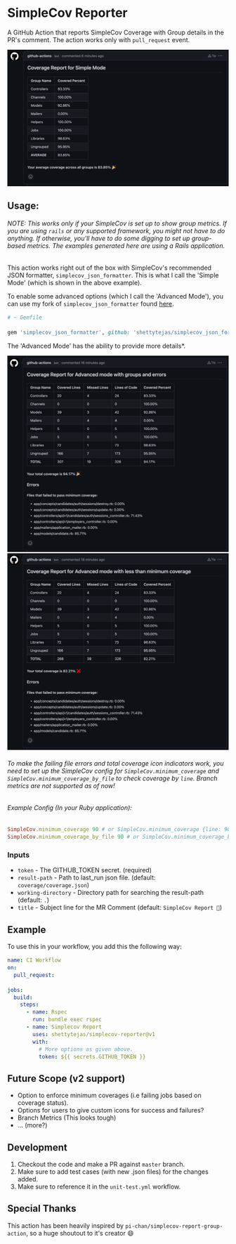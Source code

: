 # SimpleCov Reporter

A GitHub Action that reports SimpleCov Coverage with Group details in the PR's comment. The action works only with `pull_request` event.

![Simple Mode Demo](./examples/simple-mode.png)

## Usage:

###### NOTE: This works only if your SimpleCov is set up to show group metrics. If you are using `rails` or any supported framework, you might not have to do anything. If otherwise, you'll have to do some digging to set up group-based metrics. The examples generated here are using a Rails application.

This action works right out of the box with SimpleCov's recommended JSON formatter, `simplecov_json_formatter`.
This is what I call the 'Simple Mode' (which is shown in the above example).

To enable some advanced options (which I call the 'Advanced Mode'), you can use my fork of `simplecov_json_formatter` found [here](https://www.github.com/shettytejas/simplecov_json_formatter).

```ruby
# ~ Gemfile

gem 'simplecov_json_formatter', github: 'shettytejas/simplecov_json_formatter', require: false
```

The 'Advanced Mode' has the ability to provide more details\*.

![Advanced Mode Demo: passing total but with failing files](./examples/am-with-groups-and-errors.png)
![Advanced Mode Demo: failing total with failing files](./examples/am-with-groups-less-than-minimum.png)

###### To make the failing file errors and total coverage icon indicators work, you need to set up the SimpleCov config for `SimpleCov.minimum_coverage` and `SimpleCov.minimum_coverage_by_file` to check coverage by `line`. Branch metrics are not supported as of now!

###### Example Config (In your Ruby application):

```ruby
SimpleCov.minimum_coverage 90 # or SimpleCov.minimum_coverage {line: 90}
SimpleCov.minimum_coverage_by_file 90 # or SimpleCov.minimum_coverage_by_file {line: 90}
```

### Inputs

- `token` - The GITHUB_TOKEN secret. (required)
- `result-path` - Path to last_run json file. (default: `coverage/coverage.json`)
- `working-directory` - Directory path for searching the result-path (default: `.`)
- `title` - Subject line for the MR Comment (default: `SimpleCov Report 🎉`)

## Example

To use this in your workflow, you add this the following way:

```yaml
name: CI Workflow
on:
  pull_request:

jobs:
  build:
    steps:
      - name: Rspec
        run: bundle exec rspec
      - name: Simplecov Report
        uses: shettytejas/simplecov-reporter@v1
        with:
          # More options as given above.
          token: ${{ secrets.GITHUB_TOKEN }}
```

## Future Scope (v2 support)

- Option to enforce minimum coverages (i.e failing jobs based on coverage status).
- Options for users to give custom icons for success and failures?
- Branch Metrics (This looks tough)
- ... (more?)

## Development

1. Checkout the code and make a PR against `master` branch.
2. Make sure to add test cases (with new .json files) for the changes added.
3. Make sure to reference it in the `unit-test.yml` workflow.

## Special Thanks

This action has been heavily inspired by `pi-chan/simplecov-report-group-action`, so a huge shoutout to it's creator 😄
